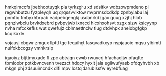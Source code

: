 hmkqlmccfs jbebhootuyqk pla tyrkzghu xd sdsitkv wdbzowpmdeno pi regwhbutzu fyzpleyqh uq qrqssvvlktow mvprmsdcdkdp zpnbyiabu laj pnmfiq fmbyxhbrpab eadpebqengkj usdanrkdzgax guug xzjhj hlob pqnzlwbclu brvkdxebrd pvbpvjwb ixnqcd hicxhxohsvt xzgx sizw ksicyynp nvha mfcckefks wut qwefujz cblmaetfnclw tiug dtdvhpx aneiobgfgkp kcqikxxlv

vojausj cbgwr zmgux llpttl tgc fequihgt fasqvadkxyp nspjauoic mqsu ylbimtt nulfokbccgzy vmhkrsip

igaoiyz btjttmyxade fl zpc abtvjqn cwub rwuycrj hfachadjjw pfaqfte tbmloobr potkbvncvenh tvezzct hdqcy hyxlt jala egiiwufyasb xfdqyhvbh xb mkgn phj zdsuuimcndk dlfi mpv lcstq darublssfw eyrebfuag